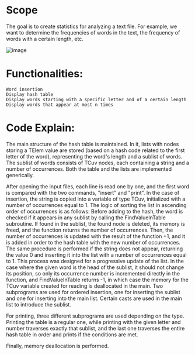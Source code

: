 
# Scope
The goal is to create statistics for analyzing a text file. For example, we want to determine the frequencies of words in the text, the frequency of words with a certain length, etc.

![image](https://github.com/craciun25alexandra/Dictionary-search/assets/94574197/46a740f9-acb5-47ab-aa35-9be02d2e5158)

# Functionalities:

```
Word insertion
Display hash table
Display words starting with a specific letter and of a certain length
Display words that appear at most n times
```
# Code Explain:


The main structure of the hash table is maintained. In it, lists with nodes storing a TElem value are stored (based on a hash code related to the first letter of the word), representing the word's length and a sublist of words. The sublist of words consists of TCuv nodes,
each containing a string and a number of occurrences. Both the table and the lists are implemented generically.

After opening the input files, each line is read one by one, and the first word is compared with the two commands, "insert" and "print". In the case of insertion, the string is copied into a variable of type TCuv, initialized with a number of occurrences equal to 1. The logic of sorting the list in ascending order of occurrences is as follows: Before adding to the hash, the word is checked if it appears in any sublist by calling the FindValueInTable subroutine. If found in the sublist, the found node is deleted, its memory is freed, and the function returns the number of occurrences. Then, the number of occurrences is updated with the result of the function +1, and it is added in order to the hash table with the new number of occurrences. The same procedure is performed if the string does not appear, returning the value 0 and inserting it into the list with a number of occurrences equal to 1. This process was designed for a progressive update of the list. In the case where the given word is the head of the sublist, it should not change its position, so only its occurrence number is incremented directly in the function, and FindValueInTable returns -1, in which case the memory for the TCuv variable created for reading is deallocated in the main. Two subprograms are used for ordered insertion, one for inserting the sublist and one for inserting into the main list. Certain casts are used in the main list to introduce the sublist.

For printing, three different subprograms are used depending on the type. Printing the table is a regular one, while printing with the given letter and number traverses exactly that sublist, and the last one traverses the entire hash table in order and prints if the conditions are met.

Finally, memory deallocation is performed.
